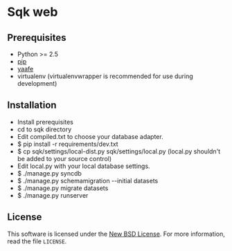 
# Sqk web #

## Prerequisites ##

- Python >= 2.5
- [pip][PIP]
- [yaafe][YAAFE]
- virtualenv (virtualenvwrapper is recommended for use during development)

## Installation ##

- Install prerequisites
- cd to sqk directory
- Edit compiled.txt to choose your database adapter.
- $ pip install -r requirements/dev.txt
- $ cp sqk/settings/local-dist.py sqk/settings/local.py (local.py shouldn't be added
  to your source control)
- Edit local.py with your local database settings.
- $ ./manage.py syncdb
- $ ./manage.py schemamigration --initial datasets
- $ ./manage.py migrate datasets
- $ ./manage.py runserver


License
-------
This software is licensed under the [New BSD License][BSD]. For more
information, read the file ``LICENSE``.

[PIP]: http://www.pip-installer.org/en/latest/installing.html
[BSD]: http://opensource.org/licenses/BSD-3-Clause
[YAAFE]: http://yaafe.sourceforge.net/